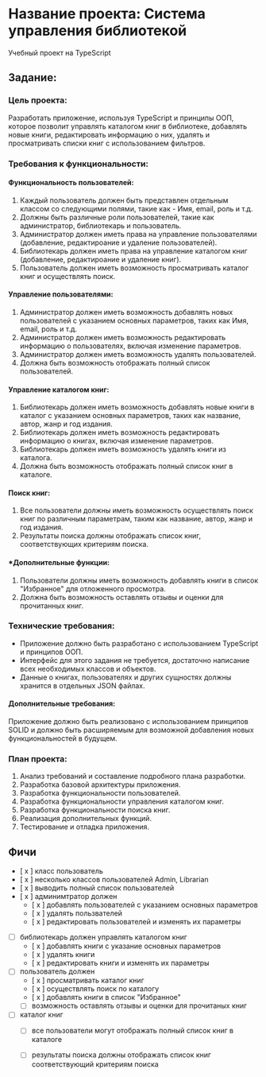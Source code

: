 # Название проекта: Система управления библиотекой
Учебный проект на TypeScript 

## Задание:

### Цель проекта:

Разработать приложение, используя TypeScript и принципы ООП, которое позволит управлять каталогом книг в библиотеке, добавлять новые книги, редактировать информацию о них, удалять и просматривать списки книг с использованием фильтров.

### Требования к функциональности:

#### Функциональность пользователей:

1. Каждый пользователь должен быть представлен отдельным классом со следующими полями, такие как - Имя, email, роль и т.д.
2. Должны быть различные роли пользователей, такие как администратор, библиотекарь и пользователь.
3. Администратор должен иметь права на управление пользователями (добавление, редактироание и удаление пользователей).
4. Библиотекарь должен иметь права на управление каталогом книг (добавление, редактироание и удаление книг).
5. Пользователь должен иметь возможность просматривать каталог книг и осуществлять поиск.

#### Управление пользователями:

1. Администратор должен иметь возможность добавлять новых пользователей с указанием основных параметров, таких как Имя, email, роль и т.д.
2. Администратор должен иметь возможность редактировать информацию о пользователях, включая изменение параметров.
3. Администратор должен иметь возможность удалять пользователей.
4. Должна быть возможность отображать полный список пользователей.

#### Управление каталогом книг:

1. Библиотекарь должен иметь возможность добавлять новые книги в каталог с указанием основных параметров, таких как название, автор, жанр и год издания.
2. Библиотекарь должен иметь возможность редактировать информацию о книгах, включая изменение параметров.
3. Библиотекарь должен иметь возможность удалять книги из каталога.
4. Должна быть возможность отображать полный список книг в каталоге.

#### Поиск книг:

1. Все пользователи должны иметь возможность осуществлять поиск книг по различным параметрам, таким как название, автор, жанр и год издания.
2. Результаты поиска должны отображать список книг, соответствующих критериям поиска.

#### \*Дополнительные функции:

1. Пользователи должны иметь возможность добавлять книги в список "Избранное" для отложенного просмотра.
2. Должна быть возможность оставлять отзывы и оценки для прочитанных книг.

### Технические требования:

- Приложение должно быть разработано с использованием TypeScript и принципов ООП.
- Интерфейс для этого задания не требуется, достаточно написание всех необходимых классов и объектов.
- Данные о книгах, пользователях и других сущностях должны хранится в отдельных JSON файлах.

#### Дополнительные требования:

Приложение должно быть реализовано с использованием принципов SOLID и должно быть расширяемым для возможной добавления новых функциональностей в будущем.

### План проекта:

1. Анализ требований и составление подробного плана разработки.
2. Разработка базовой архитектуры приложения.
3. Разработка функциональности пользователей.
4. Разработка функциональности управления каталогом книг.
5. Разработка функциональности поиска книг.
6. Реализация дополнительных функций.
7. Тестирование и отладка приложения.

## Фичи
- [ x ] класс пользователь 
- [ x ] несколько классов пользователей Admin, Librarian
- [ x ] выводить полный список пользователей
- [ x ] админимтратор должен
    - [ x ] добавлять пользователей с указанием основных параметров
    - [ x ] удалять пользвателей
    - [ x ] редактировать пользователей и изменять их параметры
- [ ] библиотекарь должен управлять каталогом книг
    - [ x ] добавлять книги с указание основных параметров
    - [ x ] удалять книги
    - [ x ] редактировать книги и изменять их параметры
- [ ] пользователь должен
    - [ x ] просматривать каталог книг
    - [ x ] осуществлять поиск по каталогу
    - [ x ] добавлять книги в список "Избранное" 
    - [ ] возможность оставлять отзывы и оценки для прочитаных книг
- [ ] каталог книг
    - [ ] все пользователи могут отображать полный список книг в каталоге
    - [ ] результаты поиска должны отображать список книг соответствующий критериям поиска

